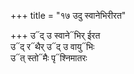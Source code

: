 +++
title = "१७ उदु स्वानेभिरीरत"

+++
उ᳓द् उ स्वाने᳓भिर् ईरत  
उ᳓द् र᳓थैर् उ᳓द् उ वायु᳓भिः  
उ᳓त् स्तो᳓मैः पृ᳓श्निमातरः